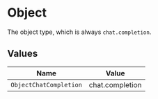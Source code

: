 # Object

The object type, which is always `chat.completion`.


## Values

| Name                   | Value                  |
| ---------------------- | ---------------------- |
| `ObjectChatCompletion` | chat.completion        |